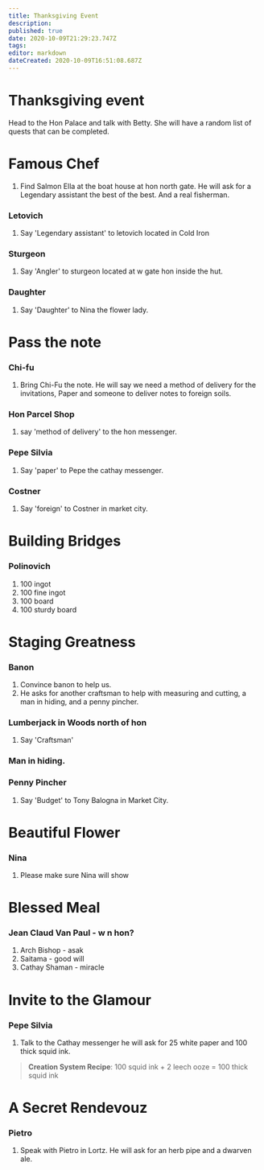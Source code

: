 ```yaml
---
title: Thanksgiving Event
description: 
published: true
date: 2020-10-09T21:29:23.747Z
tags: 
editor: markdown
dateCreated: 2020-10-09T16:51:08.687Z
---
```


# Thanksgiving event

Head to the Hon Palace and talk with Betty. She will have a random list of quests that can be completed.

# Famous Chef
1. Find Salmon Ella at the boat house at hon north gate. He will ask for a Legendary assistant the best of the best. And a real fisherman.
### Letovich
1. Say 'Legendary assistant' to letovich located in Cold Iron
### Sturgeon
1. Say 'Angler' to sturgeon located at w gate hon inside the hut.
### Daughter
1. Say 'Daughter' to Nina the flower lady.

# Pass the note
### Chi-fu
1. Bring Chi-Fu the note. He will say we need a method of delivery for the invitations, Paper and someone to deliver notes to foreign soils.

### Hon Parcel Shop
1. say 'method of delivery' to the hon messenger.
### Pepe Silvia
1. Say 'paper' to Pepe the cathay messenger.
### Costner
1. Say 'foreign' to Costner in market city.

# Building Bridges
### Polinovich
1. 100 ingot
1. 100 fine ingot
1. 100 board
1. 100 sturdy board

# Staging Greatness
### Banon
1. Convince banon to help us.
2. He asks for another craftsman to help with measuring and cutting, a man in hiding, and a penny pincher. 
### Lumberjack in Woods north of hon
1. Say 'Craftsman' 
### Man in hiding.
### Penny Pincher
1. Say 'Budget' to Tony Balogna in Market City.

# Beautiful Flower
### Nina
1. Please make sure Nina will show

# Blessed Meal
### Jean Claud Van Paul - w n hon?
1. Arch Bishop - asak
1. Saitama - good will
1. Cathay Shaman - miracle

# Invite to the Glamour
### Pepe Silvia
1. Talk to the Cathay messenger he will ask for 25 white paper and 100 thick squid ink.
> **Creation System Recipe**: 100 squid ink + 2 leech ooze = 100 thick squid ink

# A Secret Rendevouz
### Pietro
1. Speak with Pietro in Lortz. He will ask for an herb pipe and a dwarven ale.